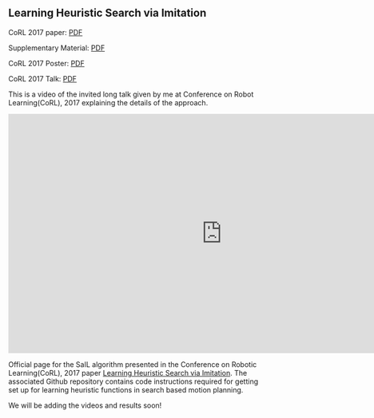 ## Learning Heuristic Search via Imitation

CoRL 2017 paper: [PDF](pdfs/bhardwaj17a.pdf)

Supplementary Material: [PDF](pdfs/supplementary.pdf)

CoRL 2017 Poster: [PDF](pdfs/poster.pdf)

CoRL 2017 Talk: [PDF](pdfs/oral_ppt.pdf) 

This is a video of the invited long talk given by me at Conference on Robot Learning(CoRL), 2017 explaining the details of the approach.
<iframe width="854" height="480" src="https://www.youtube.com/embed/OFmWo36N98U" frameborder="0" gesture="media" allow="encrypted-media" allowfullscreen></iframe>


Official page for the SaIL algorithm presented in the Conference on Robotic Learning(CoRL), 2017 paper [Learning Heuristic Search via Imitation](https://arxiv.org/pdf/1707.03034.pdf). The associated Github repository contains code instructions required for getting set up for learning heuristic functions in search based motion planning. 

We will be adding the videos and results soon!
